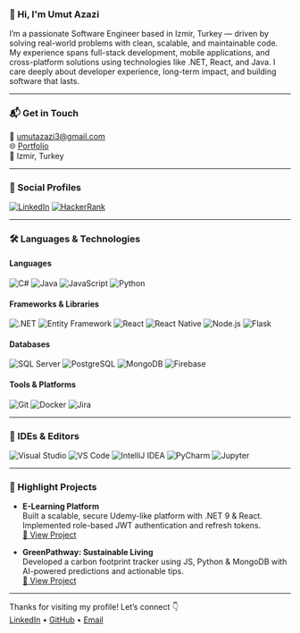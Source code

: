 ### 👋 Hi, I'm Umut Azazi

I’m a passionate Software Engineer based in Izmir, Turkey — driven by solving real-world problems with clean, scalable, and maintainable code. My experience spans full-stack development, mobile applications, and cross-platform solutions using technologies like .NET, React, and Java. I care deeply about developer experience, long-term impact, and building software that lasts.

---

### 📬 Get in Touch
📧 [umutazazi3@gmail.com](mailto:umutazazi3@gmail.com)  
🌐 [Portfolio](https://github.com/umutazazi)  
📍 Izmir, Turkey

---

### 🔗 Social Profiles
<a href="https://www.linkedin.com/in/umutazazi/" target="_blank"><img alt="LinkedIn" src="https://img.shields.io/badge/LinkedIn-%230077B5.svg?style=for-the-badge&logo=linkedin&logoColor=white" /></a>
<a href="https://www.hackerrank.com/umutazazi3" target="_blank"><img alt="HackerRank" src="https://img.shields.io/badge/HackerRank-2EC866?style=for-the-badge&logo=HackerRank&logoColor=white" /></a>

---

### 🛠️ Languages & Technologies

#### Languages
![C#](https://img.shields.io/badge/C%23-239120.svg?style=for-the-badge&logo=c-sharp&logoColor=white)
![Java](https://img.shields.io/badge/Java-ED8B00.svg?style=for-the-badge&logo=openjdk&logoColor=white)
![JavaScript](https://img.shields.io/badge/JavaScript-323330.svg?style=for-the-badge&logo=javascript&logoColor=F7DF1E)
![Python](https://img.shields.io/badge/Python-3670A0.svg?style=for-the-badge&logo=python&logoColor=ffdd54)

#### Frameworks & Libraries
![.NET](https://img.shields.io/badge/.NET-512BD4.svg?style=for-the-badge&logo=dotnet&logoColor=white)
![Entity Framework](https://img.shields.io/badge/Entity%20Framework-000000.svg?style=for-the-badge&logo=data&logoColor=white)
![React](https://img.shields.io/badge/React-20232a.svg?style=for-the-badge&logo=react&logoColor=61DAFB)
![React Native](https://img.shields.io/badge/React%20Native-20232a.svg?style=for-the-badge&logo=react&logoColor=61DAFB)
![Node.js](https://img.shields.io/badge/Node.js-43853D.svg?style=for-the-badge&logo=node-dot-js&logoColor=white)
![Flask](https://img.shields.io/badge/Flask-black.svg?style=for-the-badge&logo=flask&logoColor=white)

#### Databases
![SQL Server](https://img.shields.io/badge/Microsoft%20SQL%20Server-CC2927.svg?style=for-the-badge&logo=microsoft-sql-server&logoColor=white)
![PostgreSQL](https://img.shields.io/badge/PostgreSQL-316192.svg?style=for-the-badge&logo=postgresql&logoColor=white)
![MongoDB](https://img.shields.io/badge/MongoDB-4EA94B.svg?style=for-the-badge&logo=mongodb&logoColor=white)
![Firebase](https://img.shields.io/badge/Firebase-FFCA28.svg?style=for-the-badge&logo=firebase&logoColor=black)

#### Tools & Platforms
![Git](https://img.shields.io/badge/Git-F05032.svg?style=for-the-badge&logo=git&logoColor=white)
![Docker](https://img.shields.io/badge/Docker-2496ED.svg?style=for-the-badge&logo=docker&logoColor=white)
![Jira](https://img.shields.io/badge/Jira-0052CC.svg?style=for-the-badge&logo=jira&logoColor=white)

---

### 🧠 IDEs & Editors
![Visual Studio](https://img.shields.io/badge/Visual%20Studio-5C2D91.svg?style=for-the-badge&logo=visual-studio&logoColor=white)
![VS Code](https://img.shields.io/badge/VS%20Code-007ACC.svg?style=for-the-badge&logo=visual-studio-code&logoColor=white)
![IntelliJ IDEA](https://img.shields.io/badge/IntelliJ%20IDEA-000000.svg?style=for-the-badge&logo=intellij-idea&logoColor=white)
![PyCharm](https://img.shields.io/badge/PyCharm-000000.svg?style=for-the-badge&logo=pycharm&logoColor=white)
![Jupyter](https://img.shields.io/badge/Jupyter-F37626.svg?style=for-the-badge&logo=jupyter&logoColor=white)

---

### 🚀 Highlight Projects

- **E-Learning Platform**  
  Built a scalable, secure Udemy-like platform with .NET 9 & React. Implemented role-based JWT authentication and refresh tokens.  
  [🔗 View Project](https://github.com/umutazazi/InveonFinalProject)

- **GreenPathway: Sustainable Living**  
  Developed a carbon footprint tracker using JS, Python & MongoDB with AI-powered predictions and actionable tips.  
  [🔗 View Project](https://github.com/umutazazi/green-pathway)

---

Thanks for visiting my profile! Let’s connect 👇  
[LinkedIn](https://www.linkedin.com/in/umutazazi) • [GitHub](https://github.com/umutazazi) • [Email](mailto:umutazazi3@gmail.com)
